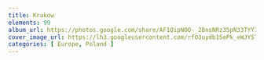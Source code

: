 ```yaml
---
title: Krakow
elements: 99
album_url: https://photos.google.com/share/AF1QipNOQ-_2BnsNRz35pN33TYYIwZeARrmHfDjyWypFrR-8JKH6ICN_bXPIvhiRqYEtTw?key=YTJ2c3JrYzNURlRpNG5tOW9LYm00LTFnUEZMa1FB
cover_image_url: https://lh3.googleusercontent.com/rfO3uydb15ePk_eWJYSTIqIQHnA2uIDMFMtit2h8zygrfowavQkdbKBMVQcnJWOReYD3yjzfXRnk_kmVgjh85E88cxmyqRLlMnAhxb0XpB8lXkvlmWWYDQ39RRX-cxmX0D3xF8gO8VDtlPXhbIHZ-PhFSLIcaroh-ilSdnGhokPx1AS8pcV_BRHjXdRw3UrLF5BikILHD-daWuXkH_UXwmr0GbUBsOBW_EVLqjx6W2jzA_zeRPqMePYl39J8iGWXNCw7Qicp3qpt0tpX59-4pqT7S5ZGTaq4nicRQEIm6IJs0H-juZHQvTG7GOFOFcfKw3Y181RsP-oklZfN8JUdxn4xyIrnw3wMvmu0S8HvpDN4IiYDjnsWAI-je3nI2M83fWqF_hIk5TJ6D9mdpTmPEljGEGymIkVGyarFJA_YeSBTeDBWnPfR8e1rdAX_SeTS4tGyNQvOKKr4tzoZZ9g9F7beIsM-7wjJgYCv70JIzK4UdPPU_vcATYZt2tMf82Vruhejwv-Q7f9mJXlSMyNJT7rAQoxgZq90ieuyNonRftcSUVLj3meHEuVlfjJqa0OAJw81PEaysnB2o1iPlqIFTp1KQnXLT_nmBvWWV0KQ1TC9qR3mfKaE2Wt98kcxqocogKQJA3DVEaueMf0pwZWJOnTf-g=s195-p-k-no
categories: [ Europe, Poland ]
---
```

